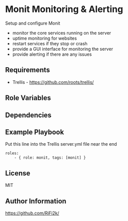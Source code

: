 Monit Monitoring & Alerting
=========

Setup and configure Monit
- monitor the core services running on the server
- uptime monitoring for websites
- restart services if they stop or crash
- provide a GUI interface for monitoring the server
- provide alerting if there are any issues

Requirements
------------

- Trellis - https://github.com/roots/trellis/

Role Variables
--------------



Dependencies
------------



Example Playbook
----------------

Put this line into the Trellis server.yml file near the end

    roles:
        - { role: monit, tags: [monit] }

License
-------

MIT

Author Information
------------------

https://github.com/RiFi2k/
